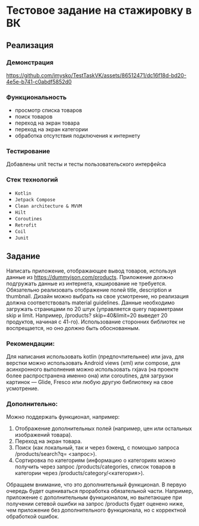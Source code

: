 # Тестовое задание на стажировку в ВК

## Реализация
### Демонстрация
https://github.com/imysko/TestTaskVK/assets/86512471/dc16f18d-bd20-4e5e-b741-c0abdf5852d0

### Функциональность
- просмотр списка товаров
- поиск товаров
- переход на экран товара
- переход на экран категории
- обработка отсутствия подключения к интернету

### Тестирование
Добавлены unit тесты и тесты пользовательского интерфейса

### Стек технологий
- `Kotlin`
- `Jetpack Compose`
- `Clean architecture & MVVM`
- `Hilt`
- `Coroutines`
- `Retrofit`
- `Coil`
- `Junit`

## Задание
Написать приложение, отображающее вывод товаров, используя данные из https://dummyjson.com/products.
Приложение должно подгружать данные из интернета, кэширование не требуется.
Обязательно реализовать отображение полей title, description и thumbnail. Дизайн можно выбрать на свое усмотрение, но реализация должна соответствовать material guidelines. 
Данные необходимо загружать страницами по 20 штук (управляется query параметрами skip и limit. Например, /products? skip=40&limit=20 выведет 20 продуктов, начиная с 41-го). 
Использование сторонних библиотек не воспрещается, но оно должно быть обоснованным.

### Рекомендации:
Для написания использовать kotlin (предпочтительнее) или java, для верстки можно использовать Android views (xml) или compose, 
для асинхронного выполнения можно использовать rxjava (на проекте более распространена именно она) или coroutines, для загрузки картинок — Glide,
Fresco или любую другую библиотеку на свое усмотрение.

### Дополнительно:
Можно поддержать функционал, например:
1. Отображение дополнительных полей (например, цен или остальных изображений товара).
2. Переход на экран товара.
3. Поиск (как локальный, так и через бэкенд, с помощью запроса /products/search?q= <запрос>).
4. Сортировка по категориям (информацию о категориях можно получить через запрос /products/categories, список товаров в категории через /products/category/<категория>).

Обращаем внимание, что это дополнительный функционал. В первую очередь будет оцениваться проработка обязательной части. Например, приложение с дополнительным функционалом, но вылетающее при получении сетевой ошибки на запрос /products будет оценено ниже,
чем приложение без дополнительного функционала, но с корректной обработкой ошибок.
